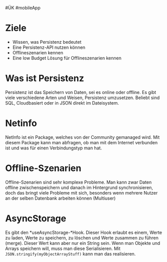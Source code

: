 #ÜK
#mobileApp

# Ziele

- Wissen, was Persistenz bedeutet
- Eine Persistenz-API nutzen können
- Offlineszenarien kennen
- Eine low Budget Lösung für Offlineszenarien kennen

# Was ist Persistenz

Persistenz ist das Speichern von Daten, sei es online oder offline. Es gibt viele verschiedene Arten und Weisen, Persistenz umzusetzen. Beliebt sind SQL, Cloudbasiert oder in JSON direkt im Dateisystem.

# Netinfo

NetInfo ist ein Package, welches von der Community gemanaged wird. Mit diesem Package kann man abfragen, ob man mit dem Internet verbunden ist und was für einen Verbindungstyp man hat.

# Offline-Szenarien

Offline-Szenarien sind sehr komplexe Probleme. Man kann zwar Daten offline zwischenspeichern und danach im Hintergrund synchronisieren, doch das bringt viele Probleme mit sich, besonders wenn mehrere Nutzer an der selben Datenbank arbeiten können (Multiuser)

# AsyncStorage

Es gibt den *useAsyncStorage-*Hook. Dieser Hook erlaubt es einem, Werte zu laden, Werte zu speichern, zu löschen und Werte zusammen zu führen (merge). Dieser Wert kann aber nur ein String sein. Wenn man Objekte und Arrays speichern will, muss man diese Serialisieren. Mit `JSON.stringify(myObjectArrayStuff)` kann man das realisieren.